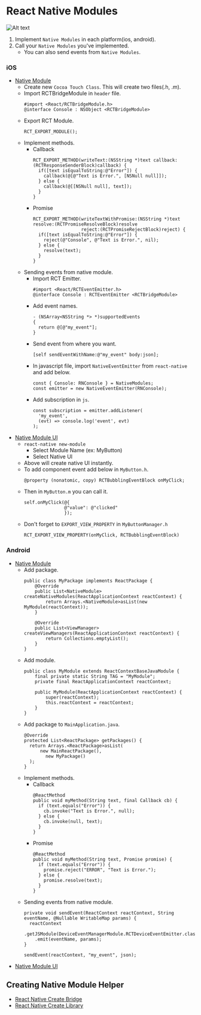 # React Native Modules
![Alt text](https://github.com/dooboolab/react-native-training/blob/master/images/rnmodules.png)
1. Implement `Native Modules` in each platform(ios, android).
2. Call your `Native Modules` you've implemented.
   - You can also send events from `Native Modules`.

### iOS
- [Native Module](https://facebook.github.io/react-native/docs/native-modules-ios)
  + Create new `Cocoa Touch Class`. This will create two files(.h, .m).
  + Import RCTBridgeModule in `header` file.
    ```
    #import <React/RCTBridgeModule.h>
    @interface Console : NSObject <RCTBridgeModule>
    ```
  + Export RCT Module.
    ```
    RCT_EXPORT_MODULE();
    ```
  + Implement methods.
    - Callback
      ```
      RCT_EXPORT_METHOD(writeText:(NSString *)text callback: (RCTResponseSenderBlock)callback) {
        if([text isEqualToString:@"Error"]) {
          callback(@[@"Text is Error.", [NSNull null]]);
        } else {
          callback(@[[NSNull null], text]);
        }
      }
      ```
    - Promise
      ```
      RCT_EXPORT_METHOD(writeTextWithPromise:(NSString *)text resolve:(RCTPromiseResolveBlock)resolve
                        reject:(RCTPromiseRejectBlock)reject) {
        if([text isEqualToString:@"Error"]) {
          reject(@"Console", @"Text is Error.", nil);
        } else {
          resolve(text);
        }
      }
      ```
  + Sending events from native module.
    - Import RCT Emitter.
      ```
      #import <React/RCTEventEmitter.h>
      @interface Console : RCTEventEmitter <RCTBridgeModule>
      ```
    - Add event names.
      ```
      - (NSArray<NSString *> *)supportedEvents
      {
        return @[@"my_event"];
      }
      ```
    - Send event from where you want.
      ```
      [self sendEventWithName:@"my_event" body:json];
      ```
    - In javascript file, import `NativeEventEmitter` from `react-native` and add below.
      ```
      const { Console: RNConsole } = NativeModules;
      const emitter = new NativeEventEmitter(RNConsole);
      ```
    - Add subscription in `js`.
      ```
      const subscription = emitter.addListener(
        'my_event',
        (evt) => console.log('event', evt)
      );
      ```
- [Native Module UI](https://facebook.github.io/react-native/docs/native-components-ios)
  + `react-native new-module`
    - Select Module Name (ex: MyButton)
    - Select Native UI
  + Above will create native UI instantly.
  + To add component event add below in `MyButton.h`.
    ```
    @property (nonatomic, copy) RCTBubblingEventBlock onMyClick;
    ```
  + Then in `MyButton.m` you can call it.
    ```
    self.onMyClick(@{
                   @"value": @"clicked"
                   });
    ```
  + Don't forget to `EXPORT_VIEW_PROPERTY` in `MyButtonManager.h`
    ```
    RCT_EXPORT_VIEW_PROPERTY(onMyClick, RCTBubblingEventBlock)
    ```

### Android
- [Native Module](https://facebook.github.io/react-native/docs/native-modules-android)
  + Add package.
    ```
    public class MyPackage implements ReactPackage {
        @Override
        public List<NativeModule> createNativeModules(ReactApplicationContext reactContext) {
            return Arrays.<NativeModule>asList(new MyModule(reactContext));
        }

        @Override
        public List<ViewManager> createViewManagers(ReactApplicationContext reactContext) {
            return Collections.emptyList();
        }
    }
    ```
  + Add module.
    ```
    public class MyModule extends ReactContextBaseJavaModule {
        final private static String TAG = "MyModule";
        private final ReactApplicationContext reactContext;

        public MyModule(ReactApplicationContext reactContext) {
            super(reactContext);
            this.reactContext = reactContext;
        }
    }
    ```
  + Add package to `MainApplication.java`.
    ```
    @Override
    protected List<ReactPackage> getPackages() {
      return Arrays.<ReactPackage>asList(
          new MainReactPackage(),
            new MyPackage()
      );
    }
    ```
  + Implement methods.
    - Callback
      ```
      @ReactMethod
      public void myMethod(String text, final Callback cb) {
        if (text.equals("Error")) {
          cb.invoke("Text is Error.", null);
        } else {
          cb.invoke(null, text);
        }
      }
      ```
    - Promise
      ```
      @ReactMethod
      public void myMethod(String text, Promise promise) {
        if (text.equals("Error")) {
          promise.reject("ERROR", "Text is Error.");
        } else {
          promise.resolve(text);
        }
      }
      ```
  + Sending events from native module.
    ```
    private void sendEvent(ReactContext reactContext, String eventName, @Nullable WritableMap params) {
      reactContext
        .getJSModule(DeviceEventManagerModule.RCTDeviceEventEmitter.class)
        .emit(eventName, params);
    }

    sendEvent(reactContext, "my_event", json);
    ```
- [Native Module UI](https://facebook.github.io/react-native/docs/native-modules-android)

## Creating Native Module Helper
- [React Native Create Bridge](https://github.com/peggyrayzis/react-native-create-bridge)
- [React Native Create Library](https://github.com/frostney/react-native-create-library)
